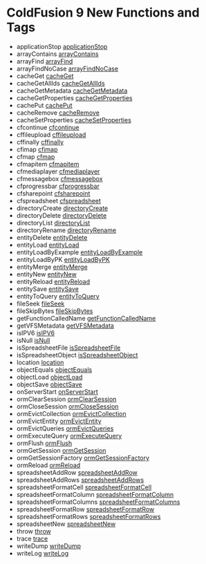 # ColdFusion 9 New Functions and Tags

- applicationStop [applicationStop](../functions/applicationStop.md)
- arrayContains [arrayContains](../functions/arrayContains.md)
- arrayFind [arrayFind](../functions/arrayFind.md)
- arrayFindNoCase [arrayFindNoCase](../functions/arrayFindNoCase.md)
- cacheGet [cacheGet](../functions/cacheGet.md)
- cacheGetAllIds [cacheGetAllIds](../functions/cacheGetAllIds.md)
- cacheGetMetadata [cacheGetMetadata](../functions/cacheGetMetadata.md)
- cacheGetProperties [cacheGetProperties](../functions/cacheGetProperties.md)
- cachePut [cachePut](../functions/cachePut.md)
- cacheRemove [cacheRemove](../functions/cacheRemove.md)
- cacheSetProperties [cacheSetProperties](../functions/cacheSetProperties.md)
- cfcontinue [cfcontinue](../tags/cfcontinue.md)
- cffileupload [cffileupload](../tags/cffileupload.md)
- cffinally [cffinally](../tags/cffinally.md)
- cfimap [cfimap](../tags/cfimap.md)
- cfmap [cfmap](../tags/cfmap.md)
- cfmapitem [cfmapitem](../tags/cfmapitem.md)
- cfmediaplayer [cfmediaplayer](../tags/cfmediaplayer.md)
- cfmessagebox [cfmessagebox](../tags/cfmessagebox.md)
- cfprogressbar [cfprogressbar](../tags/cfprogressbar.md)
- cfsharepoint [cfsharepoint](../tags/cfsharepoint.md)
- cfspreadsheet [cfspreadsheet](../tags/cfspreadsheet.md)
- directoryCreate [directoryCreate](../functions/directoryCreate.md)
- directoryDelete [directoryDelete](../functions/directoryDelete.md)
- directoryList [directoryList](../functions/directoryList.md)
- directoryRename [directoryRename](../functions/directoryRename.md)
- entityDelete [entityDelete](../functions/entityDelete.md)
- entityLoad [entityLoad](../functions/entityLoad.md)
- entityLoadByExample [entityLoadByExample](../functions/entityLoadByExample.md)
- entityLoadByPK [entityLoadByPK](../functions/entityLoadByPK.md)
- entityMerge [entityMerge](../functions/entityMerge.md)
- entityNew [entityNew](../functions/entityNew.md)
- entityReload [entityReload](../functions/entityReload.md)
- entitySave [entitySave](../functions/entitySave.md)
- entityToQuery [entityToQuery](../functions/entityToQuery.md)
- fileSeek [fileSeek](../functions/fileSeek.md)
- fileSkipBytes [fileSkipBytes](../functions/fileSkipBytes.md)
- getFunctionCalledName [getFunctionCalledName](../functions/getFunctionCalledName.md)
- getVFSMetadata [getVFSMetadata](../functions/getVFSMetadata.md)
- isIPV6 [isIPV6](../functions/isIPV6.md)
- isNull [isNull](../functions/isNull.md)
- isSpreadsheetFile [isSpreadsheetFile](../functions/isSpreadsheetFile.md)
- isSpreadsheetObject [isSpreadsheetObject](../functions/isSpreadsheetObject.md)
- location [location](../functions/location.md)
- objectEquals [objectEquals](../functions/objectEquals.md)
- objectLoad [objectLoad](../functions/objectLoad.md)
- objectSave [objectSave](../functions/objectSave.md)
- onServerStart [onServerStart](../functions/onServerStart.md)
- ormClearSession [ormClearSession](../functions/ormClearSession.md)
- ormCloseSession [ormCloseSession](../functions/ormCloseSession.md)
- ormEvictCollection [ormEvictCollection](../functions/ormEvictCollection.md)
- ormEvictEntity [ormEvictEntity](../functions/ormEvictEntity.md)
- ormEvictQueries [ormEvictQueries](../functions/ormEvictQueries.md)
- ormExecuteQuery [ormExecuteQuery](../functions/ormExecuteQuery.md)
- ormFlush [ormFlush](../functions/ormFlush.md)
- ormGetSession [ormGetSession](../functions/ormGetSession.md)
- ormGetSessionFactory [ormGetSessionFactory](../functions/ormGetSessionFactory.md)
- ormReload [ormReload](../functions/ormReload.md)
- spreadsheetAddRow [spreadsheetAddRow](../functions/spreadsheetAddRow.md)
- spreadsheetAddRows [spreadsheetAddRows](../functions/spreadsheetAddRows.md)
- spreadsheetFormatCell [spreadsheetFormatCell](../functions/spreadsheetFormatCell.md)
- spreadsheetFormatColumn [spreadsheetFormatColumn](../functions/spreadsheetFormatColumn.md)
- spreadsheetFormatColumns [spreadsheetFormatColumns](../functions/spreadsheetFormatColumns.md)
- spreadsheetFormatRow [spreadsheetFormatRow](../functions/spreadsheetFormatRow.md)
- spreadsheetFormatRows [spreadsheetFormatRows](../functions/spreadsheetFormatRows.md)
- spreadsheetNew [spreadsheetNew](../functions/spreadsheetNew.md)
- throw [throw](../functions/throw.md)
- trace [trace](../functions/trace.md)
- writeDump [writeDump](../functions/writeDump.md)
- writeLog [writeLog](../functions/writeLog.md)
